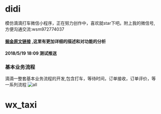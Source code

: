 # didi
模仿滴滴打车微信小程序，正在努力创作中，喜欢就star下吧。附上我的微信号,方便沟通交流:wsm972774037
#### [掘金原文链接](https://juejin.im/post/5b15ce94f265da6e29010554) ,这里有更加详细的描述和对功能的分析
#### 2018/5/19 18:09 测试推送
### 基本业务流程
滴滴一整套基本业务流程的开发,包含打车，等待时间，订单接收，订单评价，等一系列流程
![all](https://github.com/WsmDyj/didi/blob/master/assets/images/all.gif?raw=true)
# wx_taxi
